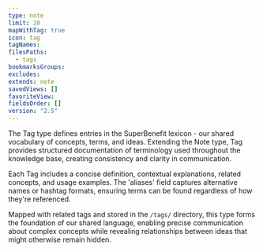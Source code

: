 ```yaml
---
type: note
limit: 20
mapWithTag: true
icon: tag
tagNames: 
filesPaths:
  - tags
bookmarksGroups: 
excludes: 
extends: note
savedViews: []
favoriteView: 
fieldsOrder: []
version: "2.5"
---
```

The Tag type defines entries in the SuperBenefit lexicon - our shared vocabulary of concepts, terms, and ideas. Extending the Note type, Tag provides structured documentation of terminology used throughout the knowledge base, creating consistency and clarity in communication.

Each Tag includes a concise definition, contextual explanations, related concepts, and usage examples. The 'aliases' field captures alternative names or hashtag formats, ensuring terms can be found regardless of how they're referenced.

Mapped with related tags and stored in the `/tags/` directory, this type forms the foundation of our shared language, enabling precise communication about complex concepts while revealing relationships between ideas that might otherwise remain hidden.